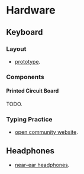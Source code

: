 # Hardware

## Keyboard

### Layout

- [prototype](https://configure.zsa.io/moonlander/layouts/DNZPN/latest/0).

### Components

#### Printed Circuit Board

TODO.



### Typing Practice

- [open community website](https://monkeytype.com/).

## Headphones

- [near-ear headphones](https://www.amazon.com/dp/B0B73ZCY5B?psc=1&ref=ppx_yo2ov_dt_b_product_details).

